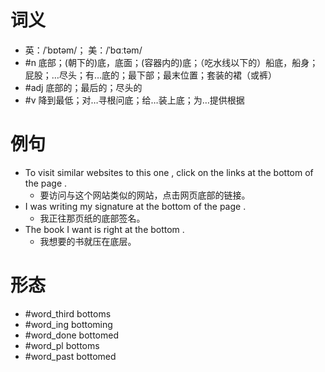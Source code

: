 # 词义
- 英：/ˈbɒtəm/； 美：/ˈbɑːtəm/
- #n 底部；(朝下的)底，底面；(容器内的)底；（吃水线以下的）船底，船身；屁股；…尽头；有…底的；最下部；最末位置；套装的裙（或裤）
- #adj 底部的；最后的；尽头的
- #v 降到最低；对…寻根问底；给…装上底；为…提供根据
# 例句
- To visit similar websites to this one , click on the links at the bottom of the page .
	- 要访问与这个网站类似的网站，点击网页底部的链接。
- I was writing my signature at the bottom of the page .
	- 我正往那页纸的底部签名。
- The book I want is right at the bottom .
	- 我想要的书就压在底层。
# 形态
- #word_third bottoms
- #word_ing bottoming
- #word_done bottomed
- #word_pl bottoms
- #word_past bottomed
